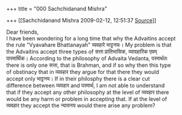 +++
title = "000 Sachchidanand Mishra"

+++
[[Sachchidanand Mishra	2009-02-12, 12:51:37 [Source](https://groups.google.com/g/bvparishat/c/hZqpk6y2ROg)]]



Dear friends,  
I have been wondering for a long time that why the Advaitins accept  
the rule "Vyavahare Bhattanayah" व्यवहारे भाट्टनयः। My problem is that  
the Advaitins accept three types of सत्ता प्रातिभासिक, व्यावहारिक एवम्  
पारमार्थिक। According to the philosophy of Advaita Vedanta, परमार्थतः  
there is only one सत्ता, that is Brahman, and if so why then this type  
of obstinacy that in व्यवहार they argue for that there they would  
accept only भाट्टनय। If in their philosphy there is a clear cut  
difference between व्यवहार and परमार्थ, I am not able to understand  
that if they accept any other philosophy at the level of व्यवहार there  
would be any harm or problem in accepting that. If at the level of  
व्यवहार they accept the न्यायनय would there arise any problem?

